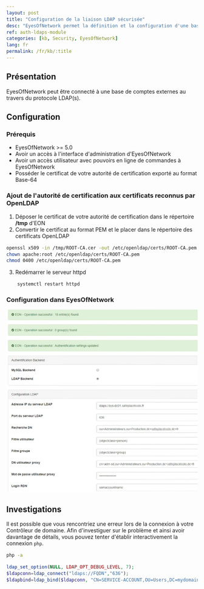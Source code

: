 ```yaml
---
layout: post
title: "Configuration de la liaison LDAP sécurisée"
desc: "EyesOfNetwork permet la définition et la configuration d'une base de comptes LDAP externe. Connectez EON à vos Active Directory en LDAPs"
ref: auth-ldaps-module
categories: [kb, Security, EyesOfNetwork]
lang: fr
permalink: /fr/kb/:title
---
```


## Présentation

EyesOfNetwork peut être connecté à une base de comptes externes au travers du protocole LDAP(s).

## Configuration

### Prérequis

- EyesOfNetwork >= 5.0
- Avoir un accès à l'interface d'administration d'EyesOfNetwork
- Avoir un accès utilisateur avec pouvoirs en ligne de commandes à EyesOfNetwork
- Posséder le certificat de votre autorité de certification  exporté au format Base-64

### Ajout de l'autorité de certification aux certificats reconnus par OpenLDAP

1. Déposer le certificat de votre autorité de certification dans le répertoire **/tmp** d'EON
2. Convertir le certificat au format PEM et le placer dans le répertoire des certificats OpenLDAP

``` bash
openssl x509 -in /tmp/ROOT-CA.cer -out /etc/openldap/certs/ROOT-CA.pem
chown apache:root /etc/openldap/certs/ROOT-CA.pem
chmod 0400 /etc/openldap/certs/ROOT-CA.pem
```

3. Redémarrer le serveur httpd

``` bash
    systemctl restart httpd
```

### Configuration dans EyesOfNetwork

![EyesOfNetwork Configuration LDAPs](/img/kb/2020-04-24-ldaps-configuration/EON-ldaps-configuration.png)

## Investigations

Il est possible que vous rencontriez une erreur lors de la connexion à votre Contrôleur de domaine. Afin d'investiguer sur le problème et ainsi avoir davantage de détails, vous pouvez tenter d'établir interactivement la connexion `php`.

``` bash
php -a
```

``` php
ldap_set_option(NULL, LDAP_OPT_DEBUG_LEVEL, 7);
$ldapconn=ldap_connect("ldaps://FQDN","636");
$ldapbind=ldap_bind($ldapconn, "CN=SERVICE-ACCOUNT,OU=Users,DC=mydomain,DC=fr", "MY-PASSWORD");
```